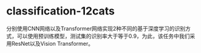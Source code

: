 # classification-12cats
分别使用CNN网络以及Transformer网络实现2种不同的基于深度学习的识别方式，可以使用预训练模型，测试集的识别率大于等于0.9，为此，该任务中我们采用ResNet以及Vision Transformer。
